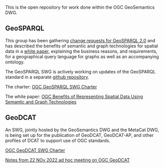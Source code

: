 This is the open repository for work done within the OGC GeoSemantics DWG. 

## GeoSPARQL

This group has been gathering [change requests for GeoSPARQL 2.0](http://ogc.standardstracker.org/requestlist.cgi?quicksearch=geosparql) and has described the benefits of semantic and graph technologies for spatial data in a [white paper](whitepaper-ideas.md), explaining the business reasons, and requirements, for a geographical query language for graphs as well as an accompanying ontology. 

The GeoSPARQL SWG is actively working on updates of the GeoSPARQL standard in a separate [github repository](github.com/opengeospatial/ogc-geosparql). 

The charter: [OGC GeoSPARQL SWG Charter](https://www.ogc.org/projects/groups/geosparqlswg)

The white paper: [OGC Benefits of Representing Spatial Data Using Semantic and Graph Technologies](https://github.com/opengeospatial/geosemantics-dwg/blob/master/white_paper/wp.pdf)

## GeoDCAT

An SWG, jointly hosted by the GeoSemantics DWG and the MetaCat DWG, is being set up for the publication of GeoDCAT, GeoDCAT-AP, and other profiles of DCAT to support use of OGC standards. 

[OGC GeoDCAT SWG Charter](geodcat_swg_charter/swg_charter.pdf)

[Notes from 22 NOv 2022 ad hoc meeting on OGC GeoDCAT](geodcat-adhoc/20221122-adhoc-notes.md)